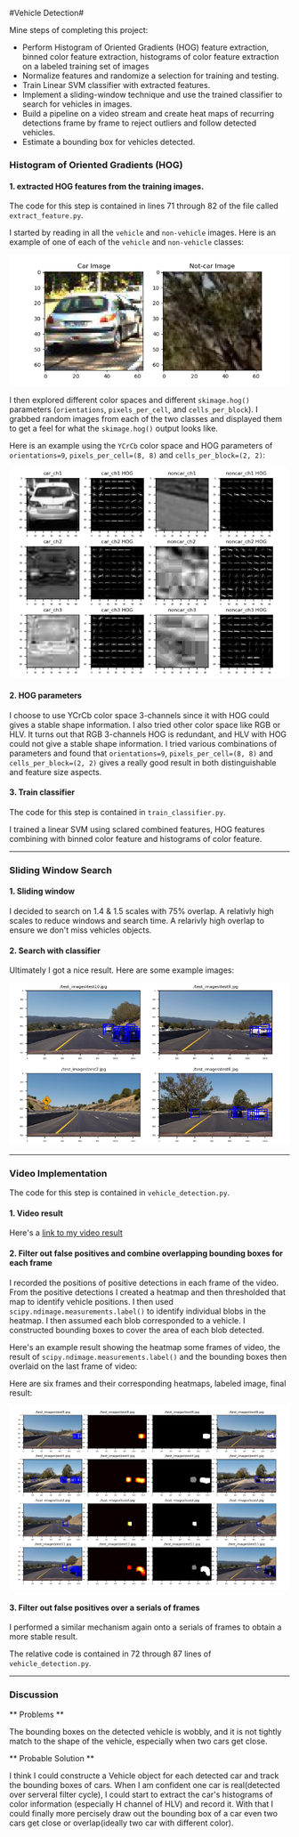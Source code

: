 
#Vehicle Detection#

Mine steps of completing this project:

* Perform Histogram of Oriented Gradients (HOG) feature extraction, binned color feature extraction, histograms of color feature extraction on a labeled training set of images
* Normalize features and randomize a selection for training and testing.
* Train Linear SVM classifier with extracted features.
* Implement a sliding-window technique and use the trained classifier to search for vehicles in images.
* Build a pipeline on a video stream and create heat maps of recurring detections frame by frame to reject outliers and follow detected vehicles.
* Estimate a bounding box for vehicles detected.

[//]: # (Image References)
[image1]: https://raw.githubusercontent.com/Awesomex005/CarND-Vehicle-Detection/master/report_images/car_noncar.png
[image2]: https://raw.githubusercontent.com/Awesomex005/CarND-Vehicle-Detection/master/report_images/car_noncar_hog.png
[image3]: https://raw.githubusercontent.com/Awesomex005/CarND-Vehicle-Detection/master/report_images/sliding_windows.png
[image4]: https://raw.githubusercontent.com/Awesomex005/CarND-Vehicle-Detection/master/report_images/process_frame.png
[video1]: https://raw.githubusercontent.com/Awesomex005/CarND-Vehicle-Detection/master/output_videos/Vehicle_detection.mp4


### Histogram of Oriented Gradients (HOG)

#### 1. extracted HOG features from the training images.

The code for this step is contained in lines 71 through 82 of the file called `extract_feature.py`.  

I started by reading in all the `vehicle` and `non-vehicle` images.  Here is an example of one of each of the `vehicle` and `non-vehicle` classes:

![alt text][image1]

I then explored different color spaces and different `skimage.hog()` parameters (`orientations`, `pixels_per_cell`, and `cells_per_block`).  I grabbed random images from each of the two classes and displayed them to get a feel for what the `skimage.hog()` output looks like.

Here is an example using the `YCrCb` color space and HOG parameters of `orientations=9`, `pixels_per_cell=(8, 8)` and `cells_per_block=(2, 2)`:


![alt text][image2]

#### 2. HOG parameters

I choose to use YCrCb color space 3-channels since it with HOG could gives a stable shape information. I also tried other color space like RGB or HLV. It turns out that RGB 3-channels HOG is redundant, and HLV with HOG could not give a stable shape information.
I tried various combinations of parameters and found that `orientations=9`, `pixels_per_cell=(8, 8)` and `cells_per_block=(2, 2)` gives a really good result in both  distinguishable and feature size aspects.

#### 3. Train classifier

The code for this step is contained in `train_classifier.py`.

I trained a linear SVM using sclared combined features, HOG features combining with binned color feature and histograms of color feature.

---

### Sliding Window Search

#### 1. Sliding window

I decided to search on 1.4 & 1.5 scales with 75% overlap. A relativly high scales to reduce windows and search time. A relarivly high overlap to ensure we don't miss vehicles objects.

#### 2. Search with classifier

Ultimately I got a nice result.  Here are some example images:

![alt text][image3]

---

### Video Implementation

The code for this step is contained in `vehicle_detection.py`.

#### 1. Video result
Here's a [link to my video result](https://raw.githubusercontent.com/Awesomex005/CarND-Vehicle-Detection/master/output_videos/Vehicle_detection.mp4)


#### 2. Filter out false positives and combine overlapping bounding boxes for each frame

I recorded the positions of positive detections in each frame of the video.  From the positive detections I created a heatmap and then thresholded that map to identify vehicle positions.  I then used `scipy.ndimage.measurements.label()` to identify individual blobs in the heatmap.  I then assumed each blob corresponded to a vehicle.  I constructed bounding boxes to cover the area of each blob detected.  

Here's an example result showing the heatmap some frames of video, the result of `scipy.ndimage.measurements.label()` and the bounding boxes then overlaid on the last frame of video:

Here are six frames and their corresponding heatmaps, labeled image, final result:

![alt text][image4]

#### 3. Filter out false positives over a serials of frames

I performed a similar mechanism again onto a serials of frames to obtain a more stable result.

The relative code is contained in 72 through 87 lines of `vehicle_detection.py`.


---

### Discussion

** Problems **

The bounding boxes on the detected vehicle is wobbly, and it is not tightly match to the shape of the vehicle, especially when two cars get close.

** Probable Solution **

I think I could constructe a Vehicle object for each detected car and track the bounding boxes of cars. When I am confident one car is real(detected over serveral filter cycle), I could start to extract the car's histograms of color information (especially H channel of HLV) and record it. With that I could finally more percisely draw out the bounding box of a car even two cars get close or overlap(ideally two car with different color).
